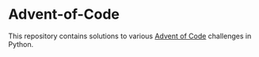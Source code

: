 # Advent-of-Code
This repository contains solutions to various [Advent of Code](https://adventofcode.com/) challenges in Python.